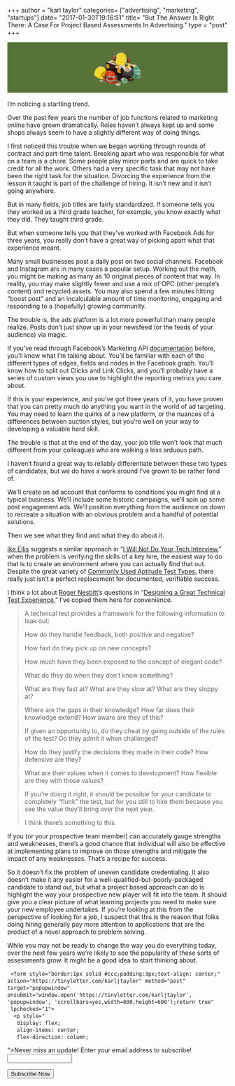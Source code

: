 +++
author = "karl taylor"
categories= ["advertising", "marketing", "startups"]
date= "2017-01-30T19:16:51"
title= "But The Answer Is Right There: A Case For Project Based Assessments In Advertising."
type = "post"
+++

  ![](https://raw.githubusercontent.com/karljtaylor/kjt/blog/content/assets/796d6-1jtabksftmvtxlzqoaxaqrq.png)  


 I’m noticing a startling trend.

 Over the past few years the number of job functions related to marketing online have grown dramatically. Roles haven’t always kept up and some shops always seem to have a slightly different way of doing things.

 I first noticed this trouble when we began working through rounds of contract and part-time talent. Breaking apart who was responsible for what on a team is a chore. Some people play minor parts and are quick to take credit for all the work. Others had a very specific task that may not have been the right task for the situation. Divorcing the experience from the lesson it taught is part of the challenge of hiring. It isn’t new and it isn’t going anywhere.

 But in many fields, job titles are fairly standardized. If someone tells you they worked as a third grade teacher, for example, you know exactly what they did. They taught third grade.

 But when someone tells you that they’ve worked with Facebook Ads for three years, you really don’t have a great way of picking apart what that experience meant.

 Many small businesses post a daily post on two social channels. Facebook and Instagram are in many cases a popular setup. Working out the math, you might be making as many as 10 original pieces of content that way. In reality, you may make slightly fewer and use a mix of OPC (other people’s content) and recycled assets. You may also spend a few minutes hitting “boost post” and an incalculable amount of time monitoring, engaging and responding to a (hopefully) growing community.

 The trouble is, the ads platform is a lot more powerful than many people realize. Posts don’t just show up in your newsfeed (or the feeds of your audience) via magic.

 If you’ve read through Facebook’s Marketing API [documentation](https://developers.facebook.com/docs/marketing-apis) before, you’ll know what I’m talking about. You’ll be familiar with each of the different types of edges, fields and nodes in the Facebook graph. You’ll know how to split out Clicks and Link Clicks, and you’ll probably have a series of custom views you use to highlight the reporting metrics you care about.

 If this is your experience, and you’ve got three years of it, you have proven that you can pretty much do anything you want in the world of ad targeting. You may need to learn the quirks of a new platform, or the nuances of a differences between auction styles, but you’re well on your way to developing a valuable hard skill.

 The trouble is that at the end of the day, your job title won’t look that much different from your colleagues who are walking a less arduous path.

 I haven’t found a great way to reliably differentiate between these two types of candidates, but we do have a work around I’ve grown to be rather fond of.

 We’ll create an ad account that conforms to conditions you might find at a typical business. We’ll include some historic campaigns, we’ll spin up some post engagement ads. We’ll position everything from the audience on down to recreate a situation with an obvious problem and a handful of potential solutions.

 Then we see what they find and what they do about it.

 [Ike Ellis](https://medium.com/u/b68a8455308a) suggests a similar approach in “[I Will Not Do Your Tech Interview](https://medium.com/@ikeellis/i-will-not-do-your-tech-interview-80ba19c55883#.ddibfmwaw),” when the problem is verifying the skills of a key hire, the easiest way to do that is to create an environment where you can actually find that out. Despite the great variety of [Commonly Used Aptitude Test Types](https://medium.com/@GraduateMonkey/commonly-used-aptitude-test-types-cd544accff4a#.bwxavdk90), there really just isn’t a perfect replacement for documented, verifiable success.

 I think a lot about [Roger Nesbitt](https://medium.com/u/28463633d0c7)’s questions in “[Designing a Great Technical Test Experience](https://medium.com/@mogest/designing-a-great-technical-test-experience-a24bc0a0521e#.mq5efo2om),” I’ve copied them here for convenience.


> A technical test provides a framework for the following information to leak out:
>
>  
> How do they handle feedback, both positive and negative?
>
>  
> How fast do they pick up on new concepts?
>
>  
> How much have they been exposed to the concept of elegant code?
>
>  
> What do they do when they don’t know something?
>
>  
> What are they fast at? What are they slow at? What are they sloppy at?
>
>  
> Where are the gaps in their knowledge? How far does their knowledge extend? How aware are they of this?
>
>  
> If given an opportunity to, do they cheat by going outside of the rules of the test? Do they admit it when challenged?
>
>  
> How do they justify the decisions they made in their code? How defensive are they?
>
>  
> What are their values when it comes to development? How flexible are they with those values?
>
>  
> If you’re doing it right, it should be possible for your candidate to completely “flunk” the test, but for you still to hire them because you see the value they’ll bring over the next year.
>
>  I think there’s something to this.

 If you (or your prospective team member) can accurately gauge strengths and weaknesses, there’s a good chance that individual will also be effective at implementing plans to improve on those strengths and mitigate the impact of any weaknesses. That’s a recipe for success.

 So it doesn’t fix the problem of uneven candidate credentialing. It also doesn’t make it any easier for a well-qualified-but-poorly-packaged candidate to stand out, but what a project based approach can do is highlight the way your prospective new player will fit into the team. It should give you a clear picture of what learning projects you need to make sure your new employee undertakes. If you’re looking at this from the perspective of looking for a job, I suspect that this is the reason that folks doing hiring generally pay more attention to applications that are the product of a novel approach to problem solving.

 While you may not be ready to change the way you do everything today, over the next few years we’re likely to see the popularity of these sorts of assessments grow. It might be a good idea to start thinking about.


     <form style="border:1px solid #ccc;padding:3px;text-align: center;" action="https://tinyletter.com/karljtaylor" method="post" target="popupwindow" onsubmit="window.open('https://tinyletter.com/karljtaylor', 'popupwindow', 'scrollbars=yes,width=800,height=600');return true" _lpchecked="1">
      <p style="
       display: flex;
       align-items: center;
       flex-direction: column;
   "><label for="tlemail">Never miss an update! Enter your email address to subscribe!</label>
        <input type="text" name="email" id="tlemail" style="
       width: 140px;
   "></p>
      <input type="hidden" value="1" name="embed"><input type="submit" value="Subscribe Now">
   </form>
